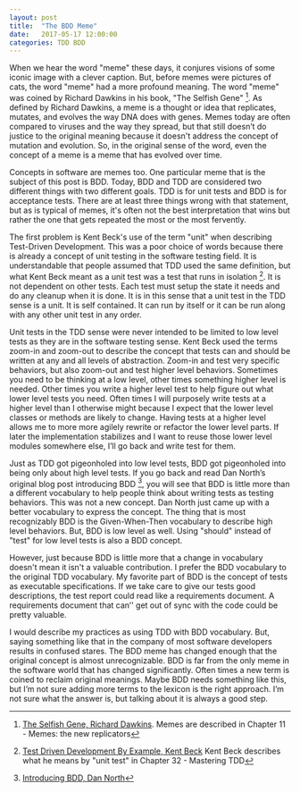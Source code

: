 ```yaml
---
layout: post
title:  "The BDD Meme"
date:   2017-05-17 12:00:00
categories: TDD BDD
---
```


When we hear the word "meme" these days, it conjures visions of some iconic image with a clever caption.  But, before memes were pictures of cats, the word "meme" had a more profound meaning.  The word "meme" was coined by Richard Dawkins in his book, "The Selfish Gene" [^1].  As defined by Richard Dawkins, a meme is a thought or idea that replicates, mutates, and evolves the way DNA does with genes.  Memes today are often compared to viruses and the way they spread, but that still doesn’t do justice to the original meaning because it doesn't address the concept of mutation and evolution.  So, in the original sense of the word, even the concept of a meme is a meme that has evolved over time.

Concepts in software are memes too.  One particular meme that is the subject of this post is BDD.  Today, BDD and TDD are considered two different things with two different goals.  TDD is for unit tests and BDD is for acceptance tests.  There are at least three things wrong with that statement, but as is typical of memes, it's often not the best interpretation that wins but rather the one that gets repeated the most or the most fervently.

The first problem is Kent Beck's use of the term "unit" when describing Test-Driven Development.  This was a poor choice of words because there is already a concept of unit testing in the software testing field.  It is understandable that people assumed that TDD used the same definition, but what Kent Beck meant as a unit test was a test that runs in isolation [^2].  It is not dependent on other tests.  Each test must setup the state it needs and do any cleanup when it is done.  It is in this sense that a unit test in the TDD sense is a unit.  It is self contained.  It can run by itself or it can be run along with any other unit test in any order.

Unit tests in the TDD sense were never intended to be limited to low level tests as they are in the software testing sense.  Kent Beck used the terms zoom-in and zoom-out to describe the concept that tests can and should be written at any and all levels of abstraction.  Zoom-in and test very specific behaviors, but also zoom-out and test higher level behaviors.  Sometimes you need to be thinking at a low level, other times something higher level is needed.  Other times you write a higher level test to help figure out what lower level tests you need.  Often times I will purposely write tests at a higher level than I otherwise might because I expect that the lower level classes or methods are likely to change.  Having tests at a higher level allows me to more more agilely rewrite or refactor the lower level parts.  If later the implementation stabilizes and I want to reuse those lower level modules somewhere else, I’ll go back and write test for them.

Just as TDD got pigeonholed into low level tests, BDD got pigeonholed into being only about high level tests.  If you go back and read Dan North’s original blog post introducing BDD [^3], you will see that BDD is little more than a different vocabulary to help people think about writing tests as testing behaviors.  This was not a new concept.  Dan North just came up with a better vocabulary to express the concept.  The thing that is most recognizably BDD is the Given-When-Then vocabulary to describe high level behaviors.  But, BDD is low level as well.  Using "should" instead of "test" for low level tests is also a BDD concept.

However, just because BDD is little more that a change in vocabulary doesn't mean it isn't a valuable contribution.  I prefer the BDD vocabulary to the original TDD vocabulary.  My favorite part of BDD is the concept of tests as executable specifications.  If we take care to give our tests good descriptions, the test report could read like a requirements document.  A requirements document that can’' get out of sync with the code could be pretty valuable.

I would describe my practices as using TDD with BDD vocabulary.  But, saying something like that in the company of most software developers results in confused stares.  The BDD meme has changed enough that the original concept is almost unrecognizable.  BDD is far from the only meme in the software world that has changed significantly.  Often times a new term is coined to reclaim original meanings.  Maybe BDD needs something like this, but I’m not sure adding more terms to the lexicon is the right approach.  I’m not sure what the answer is, but talking about it is always a good step.

[^1]: [The Selfish Gene, Richard Dawkins](https://www.amazon.com/Selfish-Gene-Richard-Dawkins/dp/1491514507).  Memes are described in Chapter 11 - Memes: the new replicators
[^2]: [Test Driven Development By Example, Kent Beck](https://www.amazon.com/Test-Driven-Development-Kent-Beck/dp/0321146530) Kent Beck describes what he means by "unit test" in Chapter 32 - Mastering TDD
[^3]: [Introducing BDD, Dan North](https://dannorth.net/introducing-bdd/)
